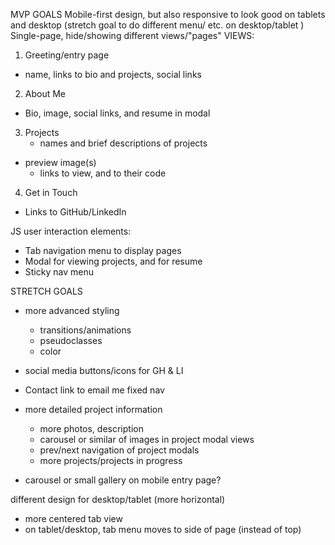 MVP GOALS
Mobile-first design, but also responsive to look good on tablets and desktop (stretch goal to do different menu/ etc. on desktop/tablet )
Single-page, hide/showing different views/"pages"
VIEWS:
1) Greeting/entry page
  - name, links to bio and projects, social links
2) About Me
  - Bio, image, social links, and resume in modal
3) Projects
    - names and brief descriptions of projects
- preview image(s)
  - links to view, and to their code
4) Get in Touch
  - Links to GitHub/LinkedIn

JS user interaction elements:
- Tab navigation menu to display pages
- Modal for viewing projects, and for resume
- Sticky nav menu

STRETCH GOALS
- more advanced styling
  - transitions/animations
  - pseudoclasses
  - color 
- social media buttons/icons for GH & LI
- Contact link to email me
fixed nav

- more detailed project information
    - more photos, description
    - carousel or similar of images in project modal views
    - prev/next navigation of project modals
    - more projects/projects in progress
- carousel or small gallery on mobile entry page?

different design for desktop/tablet
(more horizontal)
  - more centered tab view
  - on tablet/desktop, tab menu moves to side of page (instead of top)